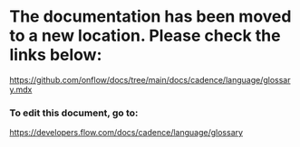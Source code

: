 # The documentation has been moved to a new location. Please check the links below:

https://github.com/onflow/docs/tree/main/docs/cadence/language/glossary.mdx

### To edit this document, go to:

https://developers.flow.com/docs/cadence/language/glossary


